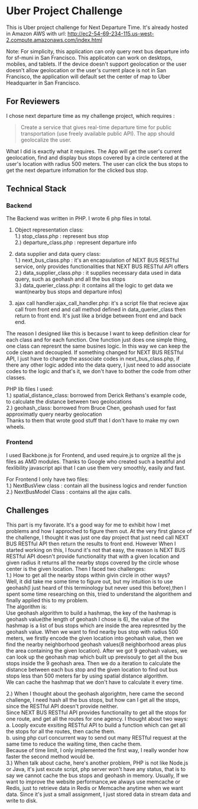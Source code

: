 # Uber Project Challenge
This is Uber project challenge for Next Departure Time. It's already hosted in Amazon AWS with url: http://ec2-54-69-234-115.us-west-2.compute.amazonaws.com/index.html

Note: For simplicity, this application can only query next bus departure info for sf-muni in San Francisco. This applicaton can work on 
desktops, mobiles, and tablets. If the device doesn't support geolocation or the user doesn't allow geolocation or the user's current 
place is not in San Francisco, the application will default set the center of map to Uber Headquarter in San Francisco.

## For Reviewers
I chose next departure time as my challenge project, which requires :
> Create a service that gives real-time departure time for public transportation (use freely available public API). The app should geolocalize the user.

What I did is exactly what it requires. The App will get the user's current geolocation, find and display bus stops covered by a circle centered at the user's location with radius 500 meters. The user can click the bus stops to get the next departure infomation for the clicked bus stop.

## Technical Stack
### Backend
The Backend was written in PHP. I wrote 6 php files in total.<br />

1. Object representation class:<br />
   1.) stop_class.php : represent bus stop<br />
   2.) departure_class.php : represent departure info<br />

2. data supplier and data query class:<br />
  1.) next_bus_class.php : it's an encapsulation of NEXT BUS RESTful service, only provides functionalities that NEXT BUS RESTful API offers<br />
  2.) data_supplier_class.php : it supplies necessary data used in data query, such as geohash and all the bus stops<br />
  3.) data_querier_class.php: it contains all the logic to get data we want(nearby bus stops and departure infos)<br />

3. ajax call handler:ajax_call_handler.php: it's a script file that recieve ajax call from front end and call method defined in data_querier_class then return to front end. It's just like a bridge between front end and back end.

The reason I designed like this is because I want to keep definition clear for each class and for each function. One function just does one simple thing, one class can represnt the same busines logic. In this way we can keep the code clean and decoupled. If something changed for NEXT BUS RESTful API, I just have to change the associate codes in next_bus_class.php, if there any other logic added into the data query, I just need to add associate codes to the logic and that's it, we don't have to bother the code from other classes.

PHP lib files I used:<br />
1.) spatial_distance_class: borrowed from Derick Rethans's example code, to calculate the distance between two geolocations<br />
2.) geohash_class: borrowed from Bruce Chen, geohash used for fast approximatly query nearby geolocation<br />
Thanks to them that wrote good stuff that I don't have to make my own wheels. <br />

### Frontend<br />
I used Backbone.js for Frontend, and used require.js to orgnize all the js files as AMD modules.
Thanks to Google who created such a beatiful and fexlibility javascript api that I can use them very smoothly, easily and fast.

For Frontend I only have two files:<br />
1.) NextBusView class : contain all the business logics and render function<br />
2.) NextBusModel Class : contains all the ajax calls.<br />

## Challenges
This part is my favorate. It's a good way for me to exhibit how I met problems and how I approched to figure them out. At the very first glance of the challenge, I thought it was just one day project that just need call NEXT BUS RESTful API then return the results to front end. However When I started working on this, I found it's not that easy, the reason is NEXT BUS RESTful API doesn't provide functionality that with a given location and given radius it returns all the nearby stops covered by the circle whose center is the given location.
Then I faced two challenges:<br /> 
1.) How to get all the nearby stops within givin circle in other ways?<br />
Well, it did take me some time to figure out, but my intuition is to use geohash(I just heard of this terminology but never used this before),then I spent some time researching on this, tried to understand the algorithem and finally applied this to my problem. <br />
The algorithm is: <br />
Use geohash algorithm to build a hashmap, the key of the hashmap is geohash value(the length of geohash I chose is 6), the value of the hashmap is a list of bus stops which are inside the area represnted by the geohash value. When we want to find nearby bus stop with radius 500 meters, we firstly encode the given location into geohash value, then we find the nearby neighborhood geohash values(8 neighborhood areas plus the area containing the given location). After we got 9 geohash values, we can look up the geohash map which built up previsouly to get all the bus stops inside the 9 geohash area. Then we do a iteration to calculate the distance between each bus stop and the given location to find out bus stops less than 500 meters far by using spatial distance algorithm. <br />
We can cache the hashmap that we don't have to calculate it every time.

2.) When I thought about the geohash algorightm, here came the second challenge, I need hash all the bus stops, but how can I get all the stops, since the RESTful API doesn't provide neither. <br />
Since NEXT BUS RESTful API provides functionality to get all the stops for one route, and get all the routes for one agency. I thought about two ways: <br />
a. Looply excute exsiting RESTful API to build a function which can get all the stops for all the routes, then cache them.<br />
b. using php curl concurrent way to send out many RESTful request at the same time to reduce the waiting time, then cache them.<br />
Because of time limit, I only implemented the first way, I really wonder how faster the second method would be.<br />
3.) When talk about cache, here's another problem, PHP is not like Node.js or Java, it's just excute script, php server won't have any status,  that is to say we cannot cache the bus stops and geohash in memory. Usually, If we want to improve the website performance,we always use memcache or Redis, just to retrieve data in Redis or Memcache anytime when we want data.  Since it's just a small assignment, I just stored data in stream data and write to disk.<br />


  
  
  
